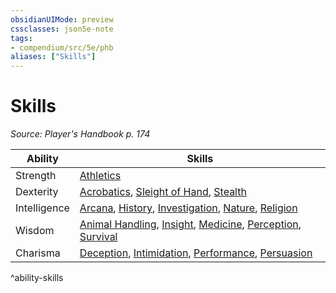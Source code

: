 ```yaml
---
obsidianUIMode: preview
cssclasses: json5e-note
tags:
- compendium/src/5e/phb
aliases: ["Skills"]
---
```

# Skills
*Source: Player's Handbook p. 174* 

| Ability | Skills |
|---------|--------|
| Strength | [Athletics](5E2014官方资源/规则/skills.md#Athletics) |
| Dexterity | [Acrobatics](5E2014官方资源/规则/skills.md#Acrobatics), [Sleight of Hand](5E2014官方资源/规则/skills.md#Sleight%20of%20Hand), [Stealth](5E2014官方资源/规则/skills.md#Stealth) |
| Intelligence | [Arcana](5E2014官方资源/规则/skills.md#Arcana), [History](5E2014官方资源/规则/skills.md#History), [Investigation](5E2014官方资源/规则/skills.md#Investigation), [Nature](5E2014官方资源/规则/skills.md#Nature), [Religion](5E2014官方资源/规则/skills.md#Religion) |
| Wisdom | [Animal Handling](5E2014官方资源/规则/skills.md#Animal%20Handling), [Insight](5E2014官方资源/规则/skills.md#Insight), [Medicine](5E2014官方资源/规则/skills.md#Medicine), [Perception](5E2014官方资源/规则/skills.md#Perception), [Survival](5E2014官方资源/规则/skills.md#Survival) |
| Charisma | [Deception](5E2014官方资源/规则/skills.md#Deception), [Intimidation](5E2014官方资源/规则/skills.md#Intimidation), [Performance](5E2014官方资源/规则/skills.md#Performance), [Persuasion](5E2014官方资源/规则/skills.md#Persuasion) |
^ability-skills
